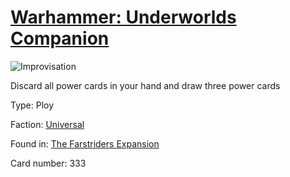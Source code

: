 # [Warhammer: Underworlds Companion](https://guidokessels.github.io/wh-underworlds)

  

![Improvisation](https://warhammerunderworlds.com/wp-content/uploads/sites/6/2018/03/333_ENG.png)

Discard all power cards in your hand and draw three power cards

Type: Ploy

Faction: [Universal](https://guidokessels.github.io/wh-underworlds/factions/universal)

Found in: [The Farstriders Expansion](https://guidokessels.github.io/wh-underworlds/locations/the-farstriders-expansion)

Card number: 333
